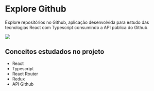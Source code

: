# Explore Github

Explore repositórios no Github, aplicação desenvolvida para estudo das tecnologias React com Typescript consumindo a API pública do Github.

![](./src/assets/preview.gif)

## Conceitos estudados no projeto

- React
- Typescript
- React Router
- Redux
- API Github
